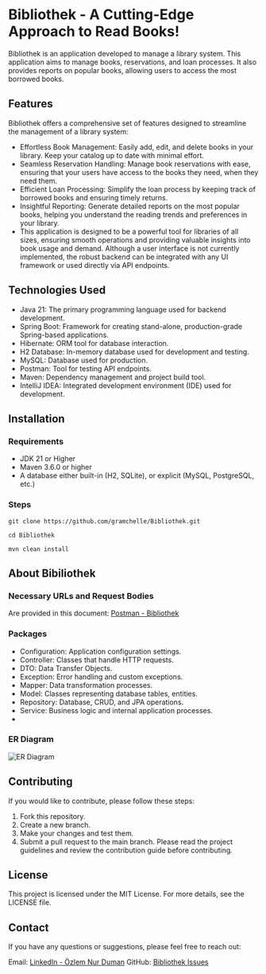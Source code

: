 # Bibliothek - A Cutting-Edge Approach to Read Books!
Bibliothek is an application developed to manage a library system. This application aims to manage books, reservations, and loan processes. It also provides reports on popular books, allowing users to access the most borrowed books.

## Features
Bibliothek offers a comprehensive set of features designed to streamline the management of a library system:

- Effortless Book Management: Easily add, edit, and delete books in your library. Keep your catalog up to date with minimal effort.
- Seamless Reservation Handling: Manage book reservations with ease, ensuring that your users have access to the books they need, when they need them.
- Efficient Loan Processing: Simplify the loan process by keeping track of borrowed books and ensuring timely returns.
- Insightful Reporting: Generate detailed reports on the most popular books, helping you understand the reading trends and preferences in your library.
- This application is designed to be a powerful tool for libraries of all sizes, ensuring smooth operations and providing valuable insights into book usage and demand. Although a user interface is not currently implemented, the robust backend can be integrated with any UI framework or used directly via API endpoints.

## Technologies Used
- Java 21: The primary programming language used for backend development.
- Spring Boot: Framework for creating stand-alone, production-grade Spring-based applications.
- Hibernate: ORM tool for database interaction.
- H2 Database: In-memory database used for development and testing.
- MySQL: Database used for production.
- Postman: Tool for testing API endpoints.
- Maven: Dependency management and project build tool.
- IntelliJ IDEA: Integrated development environment (IDE) used for development.

## Installation

### Requirements
- JDK 21 or Higher
- Maven 3.6.0 or higher
- A database either built-in (H2, SQLite), or explicit (MySQL, PostgreSQL, etc.)
  
### Steps
``` git clone https://github.com/gramchelle/Bibliothek.git ```
  
``` cd Bibliothek ```
 
``` mvn clean install ```

## About Bibiliothek

### Necessary URLs and Request Bodies

Are provided in this document: [Postman - Bibliothek](https://documenter.getpostman.com/view/37170721/2sAXjGcDyr
)
### Packages
- Configuration: Application configuration settings.
- Controller: Classes that handle HTTP requests.
- DTO: Data Transfer Objects.
- Exception: Error handling and custom exceptions.
- Mapper: Data transformation processes.
- Model: Classes representing database tables, entities.
- Repository: Database, CRUD, and JPA operations.
- Service: Business logic and internal application processes.
- 
### ER Diagram
  
![ER Diagram](https://github.com/user-attachments/assets/a0c30d05-b31a-4d69-98f0-55ca7d41b8ed)

  
## Contributing

If you would like to contribute, please follow these steps:

1.  Fork this repository.
2.  Create a new branch.
3.  Make your changes and test them.
4.  Submit a pull request to the main branch.
Please read the project guidelines and review the contribution guide before contributing.

## License 

This project is licensed under the MIT License. For more details, see the LICENSE file.

## Contact

If you have any questions or suggestions, please feel free to reach out:

Email: [LinkedIn - Özlem Nur Duman](https://www.linkedin.com/in/ozlemnurduman)
GitHub: [Bibliothek Issues](https://github.com/gramchelle/Bibliothek/issues)
